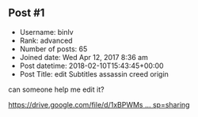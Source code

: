 ## Post #1
- Username: binlv
- Rank: advanced
- Number of posts: 65
- Joined date: Wed Apr 12, 2017 8:36 am
- Post datetime: 2018-02-10T15:43:45+00:00
- Post Title: edit Subtitles assassin creed origin

can someone help me edit it?

[https://drive.google.com/file/d/1xBPWMs ... sp=sharing](https://drive.google.com/file/d/1xBPWMs9L_0a6WPjBL1yfOigi9_J5QRFo/view?usp=sharing)
